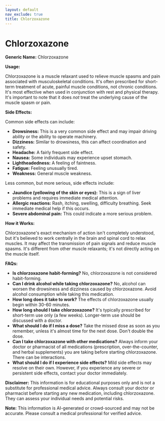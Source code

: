 ```yaml
---
layout: default
nav_exclude: true
title: Chlorzoxazone
---
```


# Chlorzoxazone

**Generic Name:** Chlorzoxazone

**Usage:**

Chlorzoxazone is a muscle relaxant used to relieve muscle spasms and pain associated with musculoskeletal conditions. It's often prescribed for short-term treatment of acute, painful muscle conditions, not chronic conditions.  It's most effective when used in conjunction with rest and physical therapy.  It's important to note that it does *not* treat the underlying cause of the muscle spasm or pain.

**Side Effects:**

Common side effects can include:

* **Drowsiness:** This is a very common side effect and may impair driving ability or the ability to operate machinery.
* **Dizziness:**  Similar to drowsiness, this can affect coordination and safety.
* **Headache:**  A fairly frequent side effect.
* **Nausea:**  Some individuals may experience upset stomach.
* **Lightheadedness:** A feeling of faintness.
* **Fatigue:**  Feeling unusually tired.
* **Weakness:** General muscle weakness.

Less common, but more serious, side effects include:

* **Jaundice (yellowing of the skin or eyes):** This is a sign of liver problems and requires immediate medical attention.
* **Allergic reactions:**  Rash, itching, swelling, difficulty breathing.  Seek immediate medical help if this occurs.
* **Severe abdominal pain:**  This could indicate a more serious problem.


**How it Works:**

Chlorzoxazone's exact mechanism of action isn't completely understood, but it's believed to work centrally in the brain and spinal cord to relax muscles. It may affect the transmission of pain signals and reduce muscle spasms.  It's different from other muscle relaxants; it's not directly acting on the muscle itself.


**FAQs:**

* **Is chlorzoxazone habit-forming?** No, chlorzoxazone is not considered habit-forming.
* **Can I drink alcohol while taking chlorzoxazone?**  No, alcohol can worsen the drowsiness and dizziness caused by chlorzoxazone.  Avoid alcohol consumption while taking this medication.
* **How long does it take to work?** The effects of chlorzoxazone usually begin within 30-60 minutes.
* **How long should I take chlorzoxazone?**  It's typically prescribed for short-term use only (a few weeks).  Longer-term use should be discussed with a doctor.
* **What should I do if I miss a dose?** Take the missed dose as soon as you remember, unless it's almost time for the next dose.  Don't double the dose.
* **Can I take chlorzoxazone with other medications?**  Always inform your doctor or pharmacist of all medications (prescription, over-the-counter, and herbal supplements) you are taking before starting chlorzoxazone.  There can be interactions.
* **What should I do if I experience side effects?**  Mild side effects may resolve on their own. However, if you experience any severe or persistent side effects, contact your doctor immediately.


**Disclaimer:** This information is for educational purposes only and is not a substitute for professional medical advice. Always consult your doctor or pharmacist before starting any new medication, including chlorzoxazone.  They can assess your individual needs and potential risks.


**Note:** This information is AI-generated or crowd-sourced and may not be accurate. Please consult a medical professional for verified advice.